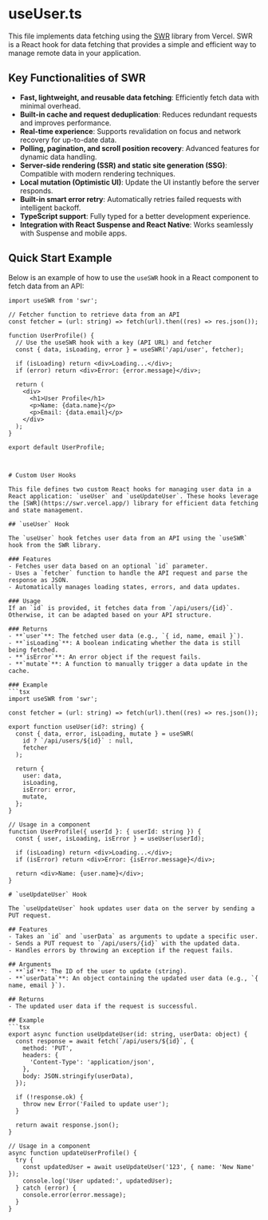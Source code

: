 # useUser.ts

This file implements data fetching using the [SWR](https://swr.vercel.app/) library from Vercel. SWR is a React hook for data fetching that provides a simple and efficient way to manage remote data in your application.

## Key Functionalities of SWR

- **Fast, lightweight, and reusable data fetching**: Efficiently fetch data with minimal overhead.
- **Built-in cache and request deduplication**: Reduces redundant requests and improves performance.
- **Real-time experience**: Supports revalidation on focus and network recovery for up-to-date data.
- **Polling, pagination, and scroll position recovery**: Advanced features for dynamic data handling.
- **Server-side rendering (SSR) and static site generation (SSG)**: Compatible with modern rendering techniques.
- **Local mutation (Optimistic UI)**: Update the UI instantly before the server responds.
- **Built-in smart error retry**: Automatically retries failed requests with intelligent backoff.
- **TypeScript support**: Fully typed for a better development experience.
- **Integration with React Suspense and React Native**: Works seamlessly with Suspense and mobile apps.

## Quick Start Example

Below is an example of how to use the `useSWR` hook in a React component to fetch data from an API:

```tsx
import useSWR from 'swr';

// Fetcher function to retrieve data from an API
const fetcher = (url: string) => fetch(url).then((res) => res.json());

function UserProfile() {
  // Use the useSWR hook with a key (API URL) and fetcher
  const { data, isLoading, error } = useSWR('/api/user', fetcher);

  if (isLoading) return <div>Loading...</div>;
  if (error) return <div>Error: {error.message}</div>;

  return (
    <div>
      <h1>User Profile</h1>
      <p>Name: {data.name}</p>
      <p>Email: {data.email}</p>
    </div>
  );
}

export default UserProfile;



# Custom User Hooks

This file defines two custom React hooks for managing user data in a React application: `useUser` and `useUpdateUser`. These hooks leverage the [SWR](https://swr.vercel.app/) library for efficient data fetching and state management.

## `useUser` Hook

The `useUser` hook fetches user data from an API using the `useSWR` hook from the SWR library.

### Features
- Fetches user data based on an optional `id` parameter.
- Uses a `fetcher` function to handle the API request and parse the response as JSON.
- Automatically manages loading states, errors, and data updates.

### Usage
If an `id` is provided, it fetches data from `/api/users/{id}`. Otherwise, it can be adapted based on your API structure.

### Returns
- **`user`**: The fetched user data (e.g., `{ id, name, email }`).
- **`isLoading`**: A boolean indicating whether the data is still being fetched.
- **`isError`**: An error object if the request fails.
- **`mutate`**: A function to manually trigger a data update in the cache.

### Example
```tsx
import useSWR from 'swr';

const fetcher = (url: string) => fetch(url).then((res) => res.json());

export function useUser(id?: string) {
  const { data, error, isLoading, mutate } = useSWR(
    id ? `/api/users/${id}` : null,
    fetcher
  );

  return {
    user: data,
    isLoading,
    isError: error,
    mutate,
  };
}

// Usage in a component
function UserProfile({ userId }: { userId: string }) {
  const { user, isLoading, isError } = useUser(userId);

  if (isLoading) return <div>Loading...</div>;
  if (isError) return <div>Error: {isError.message}</div>;

  return <div>Name: {user.name}</div>;
}

# `useUpdateUser` Hook

The `useUpdateUser` hook updates user data on the server by sending a PUT request.

## Features
- Takes an `id` and `userData` as arguments to update a specific user.
- Sends a PUT request to `/api/users/{id}` with the updated data.
- Handles errors by throwing an exception if the request fails.

## Arguments
- **`id`**: The ID of the user to update (string).
- **`userData`**: An object containing the updated user data (e.g., `{ name, email }`).

## Returns
- The updated user data if the request is successful.

## Example
```tsx
export async function useUpdateUser(id: string, userData: object) {
  const response = await fetch(`/api/users/${id}`, {
    method: 'PUT',
    headers: {
      'Content-Type': 'application/json',
    },
    body: JSON.stringify(userData),
  });

  if (!response.ok) {
    throw new Error('Failed to update user');
  }

  return await response.json();
}

// Usage in a component
async function updateUserProfile() {
  try {
    const updatedUser = await useUpdateUser('123', { name: 'New Name' });
    console.log('User updated:', updatedUser);
  } catch (error) {
    console.error(error.message);
  }
}